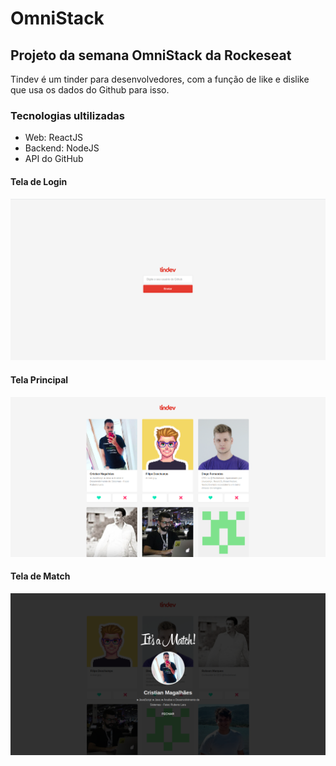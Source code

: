 # OmniStack

## Projeto da semana OmniStack da Rockeseat

Tindev é um tinder para desenvolvedores, com a função de like e dislike que usa os dados do Github para isso.



### Tecnologias ultilizadas
- Web: ReactJS
- Backend: NodeJS
- API do GitHub
#### Tela de Login
![](/images/login.png)

#### Tela Principal
![](/images/main-page.png)

#### Tela de Match
![](/images/Itsamatch.png)